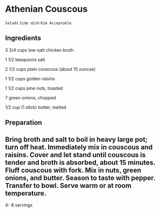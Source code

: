 # Athenian Couscous

`Salads` `Side dish` `Kim Acceptable`

## Ingredients

3 3/4 cups low-salt chicken broth

1 1/2 teaspoons salt

2 1/2 cups plain couscous (about 15 ounces)

1 1/2 cups golden raisins

1 1/2 cups pine nuts, toasted

7 green onions, chopped

1/2 cup (1 stick) butter, melted

## Preparation

## Bring broth and salt to boil in heavy large pot; turn off heat. Immediately mix in couscous and raisins. Cover and let stand until couscous is tender and broth is absorbed, about 15 minutes. Fluff couscous with fork. Mix in nuts, green onions, and butter. Season to taste with pepper. Transfer to bowl. Serve warm or at room temperature.

4- 8 servings 
